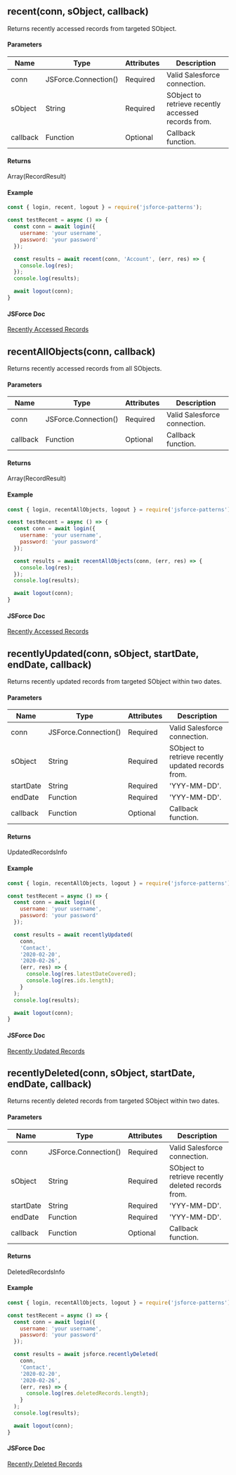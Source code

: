 ## recent(conn, sObject, callback)<a name="recent"></a>
Returns recently accessed records from targeted SObject.

#### Parameters
Name | Type | Attributes | Description 
--- | --- | --- | ---
conn | JSForce.Connection() | Required | Valid Salesforce connection.
sObject | String | Required | SObject to retrieve recently accessed records from.
callback | Function | Optional | Callback function.

#### Returns
Array(RecordResult)

#### Example
```javascript
const { login, recent, logout } = require('jsforce-patterns');

const testRecent = async () => {
  const conn = await login({ 
    username: 'your username', 
    password: 'your password' 
  });

  const results = await recent(conn, 'Account', (err, res) => {
    console.log(res);
  });
  console.log(results);

  await logout(conn);
}
```
#### JSForce Doc
[Recently Accessed Records](https://jsforce.github.io/document/#recently-accessed-records)

## recentAllObjects(conn, callback)<a name="recent-all-objects"></a>
Returns recently accessed records from all SObjects.

#### Parameters
Name | Type | Attributes | Description 
--- | --- | --- | ---
conn | JSForce.Connection() | Required | Valid Salesforce connection.
callback | Function | Optional | Callback function.

#### Returns
Array(RecordResult)

#### Example
```javascript
const { login, recentAllObjects, logout } = require('jsforce-patterns');

const testRecent = async () => {
  const conn = await login({ 
    username: 'your username', 
    password: 'your password' 
  });

  const results = await recentAllObjects(conn, (err, res) => {
    console.log(res);
  });
  console.log(results);

  await logout(conn);
}
```
#### JSForce Doc
[Recently Accessed Records](https://jsforce.github.io/document/#recently-accessed-records)

## recentlyUpdated(conn, sObject, startDate, endDate, callback)<a name="recently-updated"></a>
Returns recently updated records from targeted SObject within two dates.

#### Parameters
Name | Type | Attributes | Description 
--- | --- | --- | ---
conn | JSForce.Connection() | Required | Valid Salesforce connection.
sObject | String | Required | SObject to retrieve recently updated records from.
startDate | String | Required | 'YYY-MM-DD'.
endDate | Function | Required | 'YYY-MM-DD'.
callback | Function | Optional | Callback function.

#### Returns
UpdatedRecordsInfo

#### Example
```javascript
const { login, recentAllObjects, logout } = require('jsforce-patterns');

const testRecent = async () => {
  const conn = await login({ 
    username: 'your username', 
    password: 'your password' 
  });

  const results = await recentlyUpdated(
    conn,
    'Contact',
    '2020-02-20',
    '2020-02-26',
    (err, res) => {
      console.log(res.latestDateCovered);
      console.log(res.ids.length);
    }
  );
  console.log(results);

  await logout(conn);
}
```
#### JSForce Doc
[Recently Updated Records](https://jsforce.github.io/document/#recently-updated-records)

## recentlyDeleted(conn, sObject, startDate, endDate, callback)<a name="recently-deleted"></a>
Returns recently deleted records from targeted SObject within two dates.

#### Parameters
Name | Type | Attributes | Description 
--- | --- | --- | ---
conn | JSForce.Connection() | Required | Valid Salesforce connection.
sObject | String | Required | SObject to retrieve recently deleted records from.
startDate | String | Required | 'YYY-MM-DD'.
endDate | Function | Required | 'YYY-MM-DD'.
callback | Function | Optional | Callback function.

#### Returns
DeletedRecordsInfo

#### Example
```javascript
const { login, recentAllObjects, logout } = require('jsforce-patterns');

const testRecent = async () => {
  const conn = await login({ 
    username: 'your username', 
    password: 'your password' 
  });

  const results = await jsforce.recentlyDeleted(
    conn,
    'Contact',
    '2020-02-20',
    '2020-02-26',
    (err, res) => {
      console.log(res.deletedRecords.length);
    }
  );
  console.log(results);

  await logout(conn);
}
```
#### JSForce Doc
[Recently Deleted Records](https://jsforce.github.io/document/#recently-deleted-records)
